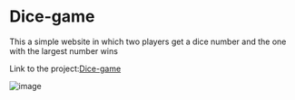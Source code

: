 # Dice-game
This a simple website in which two players get a dice number and the one with the largest number wins

Link to the project:[Dice-game](https://ashwinsaji2588.github.io/Dice-game/)

![image](https://user-images.githubusercontent.com/84056321/206868648-0a837657-55dd-4af0-8c11-f03e580fa80c.png)
